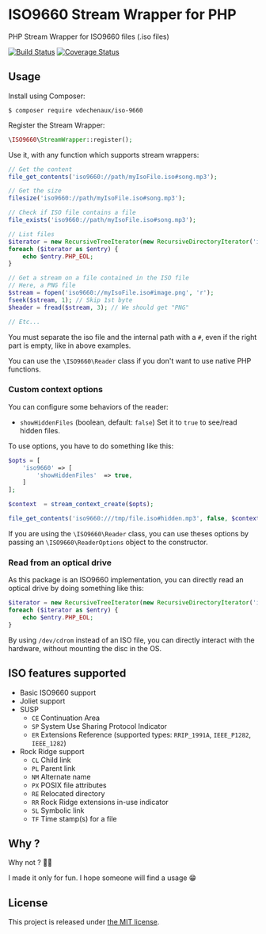 # ISO9660 Stream Wrapper for PHP

PHP Stream Wrapper for ISO9660 files (.iso files)

[![Build Status](https://travis-ci.org/vdechenaux/iso-9660.svg?branch=master)](https://travis-ci.org/vdechenaux/iso-9660)
[![Coverage Status](https://coveralls.io/repos/github/vdechenaux/iso-9660/badge.svg?branch=master)](https://coveralls.io/github/vdechenaux/iso-9660?branch=master)

## Usage

Install using Composer:

```
$ composer require vdechenaux/iso-9660
```

Register the Stream Wrapper:

```php
\ISO9660\StreamWrapper::register();
```

Use it, with any function which supports stream wrappers:

```php
// Get the content
file_get_contents('iso9660://path/myIsoFile.iso#song.mp3');

// Get the size
filesize('iso9660://path/myIsoFile.iso#song.mp3');

// Check if ISO file contains a file
file_exists('iso9660://path/myIsoFile.iso#song.mp3');

// List files
$iterator = new RecursiveTreeIterator(new RecursiveDirectoryIterator('iso9660://myIsoFile.iso#'));
foreach ($iterator as $entry) {
    echo $entry.PHP_EOL;
}

// Get a stream on a file contained in the ISO file
// Here, a PNG file
$stream = fopen('iso9660://myIsoFile.iso#image.png', 'r');
fseek($stream, 1); // Skip 1st byte
$header = fread($stream, 3); // We should get "PNG"

// Etc...
```

You must separate the iso file and the internal path with a `#`, even if the right part is empty, like in above examples.

You can use the `\ISO9660\Reader` class if you don't want to use native PHP functions.

### Custom context options

You can configure some behaviors of the reader:
- `showHiddenFiles` (boolean, default: `false`) Set it to `true` to see/read hidden files.

To use options, you have to do something like this:

```php
$opts = [
    'iso9660' => [
        'showHiddenFiles'  => true,
    ]
];

$context  = stream_context_create($opts);

file_get_contents('iso9660:///tmp/file.iso#hidden.mp3', false, $context);
```

If you are using the `\ISO9660\Reader` class, you can use theses options by passing an `\ISO9660\ReaderOptions` object to the constructor.

### Read from an optical drive

As this package is an ISO9660 implementation, you can directly read an optical drive by doing something like this:

```php
$iterator = new RecursiveTreeIterator(new RecursiveDirectoryIterator('iso9660:///dev/cdrom#'));
foreach ($iterator as $entry) {
    echo $entry.PHP_EOL;
}
```

By using `/dev/cdrom` instead of an ISO file, you can directly interact with the hardware, without mounting the disc in the OS.

## ISO features supported

- Basic ISO9660 support
- Joliet support
- SUSP
    - `CE` Continuation Area
    - `SP` System Use Sharing Protocol Indicator
    - `ER` Extensions Reference (supported types: `RRIP_1991A`, `IEEE_P1282`, `IEEE_1282`)
- Rock Ridge support
    - `CL` Child link
    - `PL` Parent link
    - `NM` Alternate name
    - `PX` POSIX file attributes
    - `RE` Relocated directory
    - `RR` Rock Ridge extensions in-use indicator
    - `SL` Symbolic link
    - `TF` Time stamp(s) for a file

## Why ?

Why not ? 🤷‍♂️

I made it only for fun. I hope someone will find a usage 😁

## License

This project is released under [the MIT license](LICENSE).
